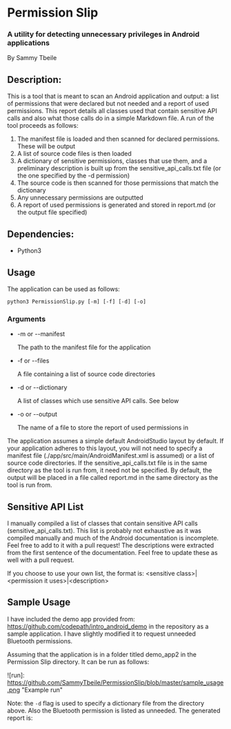 # Permission Slip
### A utility for detecting unnecessary privileges in Android applications
By Sammy Tbeile

## Description:
This is a tool that is meant to scan an Android application and output: a list of permissions that were declared but not needed and a report of used permissions.
This report details all classes used that contain sensitive API calls and also what those calls do in a simple Markdown file.
A run of the tool proceeds as follows:
1. The manifest file is loaded and then scanned for declared permissions. These will be output
2. A list of source code files is then loaded
3. A dictionary of sensitive permissions, classes that use them, and a preliminary description is built up from the sensitive_api_calls.txt file (or the one specified by the -d permission)
4. The source code is then scanned for those permissions that match the dictionary
5. Any unnecessary permissions are outputted
6. A report of used permissions is generated and stored in report.md (or the output file specified)

## Dependencies:
- Python3

## Usage
The application can be used as follows:

```
python3 PermissionSlip.py [-m] [-f] [-d] [-o]
```

### Arguments
- \-m or \-\-manifest

    The path to the manifest file for the application

- \-f or \-\-files

    A file containing a list of source code directories

- \-d or \-\-dictionary

    A list of classes which use sensitive API calls. See below

- \-o or \-\-output

    The name of a file to store the report of used permissions in

The application assumes a simple default AndroidStudio layout by default. If your application adheres to this layout, you will not need to specify a manifest file (./app/src/main/AndroidManifest.xml is assumed) or a list of source code directories. If the sensitive_api_calls.txt file is in the same directory as the tool is run from, it need not be specified. By default, the output will be placed in a file called report.md in the same directory as the tool is run from.

## Sensitive API List
I manually compiled a list of classes that contain sensitive API calls (sensitive_api_calls.txt). This list is probably not exhaustive as it was compiled manually and much of the Android documentation is incomplete. Feel free to add to it with a pull request!
The descriptions were extracted from the first sentence of the documentation. Feel free to update these as well with a pull request.

If you choose to use your own list, the format is:
\<sensitive class\>|\<permission it uses\>|\<description\>

## Sample Usage
I have included the demo app provided from: https://github.com/codepath/intro_android_demo in the repository as a sample application. I have slightly modified it to request unneeded Bluetooth permissions.

Assuming that the application is in a folder titled demo_app2 in the Permission Slip directory. It can be run as follows:

![run]: https://github.com/SammyTbeile/PermissionSlip/blob/master/sample_usage.png "Example run"

Note: the `-d` flag is used to specify a dictionary file from the directory above. Also the Bluetooth permission is listed as unneeded. The generated report is:

[report]: https://github.com/SammyTbeile/PermissionSlip/blob/master/sample_report.png "Example report"
